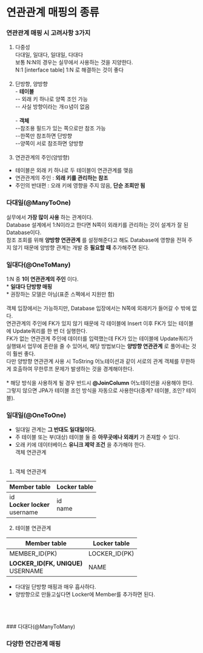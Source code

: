 # 연관관계 매핑의 종류

### 연관관계 매핑 시 고려사항 3가지
1. 다중성
   <br>다대일, 일대다, 일대일, 다대다
   <br>보통 N:N의 경우는 실무에서 사용하는 것을 지양한다.
   <br>N:1 [interface table] 1:N 로 해결하는 것이 좋다
   <br><br>
2. 단방향, 양방향
   <br>- __테이블__
   <br>-- 외래 키 하나로 양쪽 조인 가능
   <br>-- 사실 방향이라는 개ㅁ념이 없음
   <br>
   <br>- __객체__
   <br>--참조용 필드가 있는 쪽으로만 참조 가능
   <br>--한쪽만 참조하면 단방향
   <br>--양쪽이 서로 참조하면 양방향
   <br><br>
3. 연관관계의 주인(양방향)
* 테이블은 외래 키 하나로 두 테이블이 연관관계를 맺음
* 연관관계의 주인 : __외래 키를 관리하는 참조__
* 주인의 반대편 : 오래 키에 영향을 주지 않음, __단순 조회만 됨__

### 다대일(@ManyToOne)
실무에서 __가장 많이 사용__ 하는 관계이다.
<br>Database 설계에서 1:N이라고 한다면 N쪽이 외래키를 관리하는 것이 설계가 잘 된 Database이다.
<br>참조 조회를 위해 __양방향 연관관계__ 를 설정해준다고 해도 Database에 영향을 전혀 주지 않기 때문에 양방향 관계는 개발 중 __필요할 때__ 추가해주면 된다.
<br>

### 일대다(@OneToMany)
1:N 중 __1이 연관관계의 주인__ 이다.
<br>* __일대다 단방향 매핑__
<br>* 권장하는 모델은 아님(표준 스펙에서 지원만 함)
<br>
<br>객체 입장에서는 가능하지만, Database 입장에서는 N쪽에 외래키가 들어갈 수 밖에 없다.
<br>연관관계의 주인에 FK가 있지 않기 때문에 각 테이블에 Insert 이후 FK가 있는 테이블에 Update쿼리를 한 번 더 실행한다.
<br>FK가 없는 연관관계 주인에 데이터를 입력했는데 FK가 있는 테이블에 Update쿼리가 실행돼서 업무에 혼란을 줄 수 있어서, 해당 방법보다는 __양방향 연관관계__ 로 풀어내는 것이 훨씬 좋다.
<br>다만 양방향 연관관계 사용 시 ToString 어노테이션과 같이 서로의 관계 객체를 무한하게 호출하여 무한루프 문제가 발생하는 것을 경계해야한다.
<br>
<br>* 해당 방식을 사용하게 될 경우 반드시 __@JoinColumn__ 어노테이션을 사용해야 한다. 그렇지 않으면 JPA가 테이블 조인 방식을 자동으로 사용한다(중계? 테이블, 조인? 테이블).

### 일대일(@OneToOne)
* 일대일 관계는 __그 반대도 일대일이다.__
* 주 테이블 또는 부(대상) 테이블 둘 중 __아무곳에나 외래키__ 가 존재할 수 있다.
* 오래 키에 데이터베이스 __유니크 제약 조건__ 을 추가해야 한다.
  <br>객체 연관관계
  <br>
  <br>
1. 객체 연관관계

| Member table                          | Locker table |
|---------------------------------------|--------------|
| id<br/>__Locker locker__<br/>username | id<br/>name  |

2. 테이블 연관관계

| Member table                           | Locker table  |
----------------------------------------|---------------|
| MEMBER_ID(PK)                          | LOCKER_ID(PK) |
| __LOCKER_ID(FK, UNIQUE)__<br/>USERNAME | NAME          |

* 다대일 단방향 매핑과 매우 흡사하다.
* 양방향으로 만들고싶다면 Locker에 Member를 추가하면 된다.
   
<br>
<br>
<br>
### 다대다(@ManyToMany)


### 다양한 연간관계 매핑

